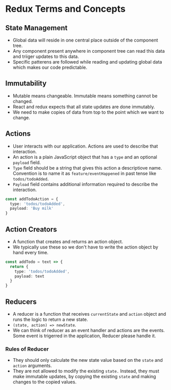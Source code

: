 # Redux Terms and Concepts


## State Management

- Global data will reside in one central place outside of the component tree.
- Any component present anywhere in component tree can read this data and triiger updates to this data.
- Specific patterens are followed while reading and updating global data which makes our code predictable.


## Immutability

- Mutable means changeable. Immutable means something cannot be changed.
- React and redux expects that all state updates are done immutably.
- We need to make copies of data from top to the point which we want to change.



## Actions

- User interacts with our application. Actions are used to describe that interaction.
- An action is a plain JavaScript object that has a `type` and an optional `payload` field.
- `Type` field should be a string that gives this action a descriptiove name. Convention is to name it as `feature/eventHappened` in past tense like `todos/todoAdded`.
- `Payload` field contains additional information required to describe the interaction.

```ts
const addTodoAction = {
  type: 'todos/todoAdded',
  payload: 'Buy milk'
}
```


## Action Creators

- A function that creates and returns an action object.
- We typically use these so we don't have to write the action object by hand every time.

```ts
const addTodo = text => {
  return {
    type: 'todos/todoAdded',
    payload: text
  }
}
```


## Reducers

- A reducer is a function that receives `currentState` and `action` object and runs the logic to return a new state.
- `(state, action) => newState`.
- We can think of reducer as an event handler and actions are the events. Some event is trigerred in the application, Reducer please handle it.

### Rules of Reducer

- They should only calculate the new state value based on the `state` and `action` arguments.
- They are not allowed to modify the existing `state.` Instead, they must make immutable updates, by copying the existing `state` and making changes to the copied values.
